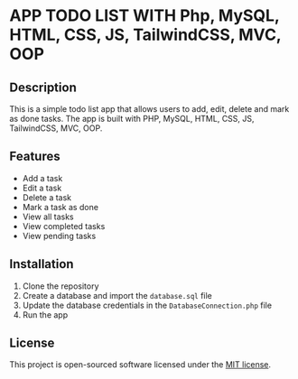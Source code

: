 # APP TODO LIST WITH Php, MySQL, HTML, CSS, JS, TailwindCSS, MVC, OOP

## Description
This is a simple todo list app that allows users to add, edit, delete and mark as done tasks. The app is built with PHP, MySQL, HTML, CSS, JS, TailwindCSS, MVC, OOP.

## Features
- Add a task
- Edit a task
- Delete a task
- Mark a task as done
- View all tasks
- View completed tasks
- View pending tasks

## Installation
1. Clone the repository
2. Create a database and import the `database.sql` file
3. Update the database credentials in the `DatabaseConnection.php` file
4. Run the app


## License
This project is open-sourced software licensed under the [MIT license](https://opensource.org/licenses/MIT).